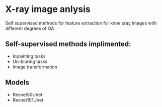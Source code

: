 # X-ray image anlysis

Self supervised methods for feature extraction for knee xray images with different degrees of OA


## Self-supervised methods implimented:
- Inpainting tasks
- Un-bluring tasks
- Image transformation

## Models
- Resnet50Unet
- Resnet101Unet


